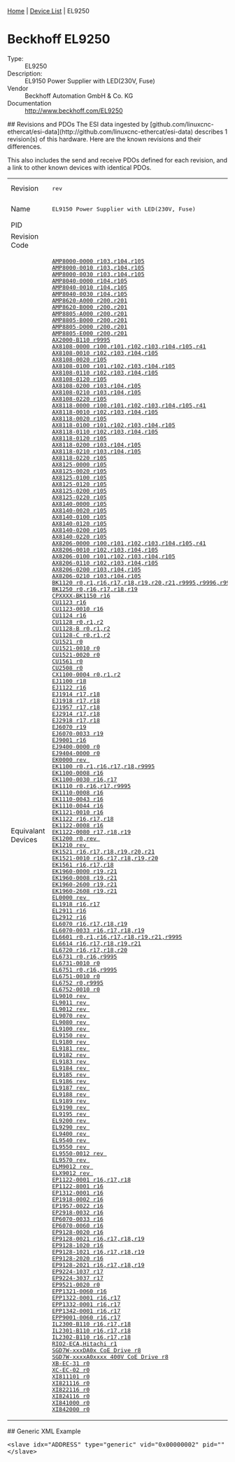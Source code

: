 <div class="nav"><a href="/esi-data">Home</a> | <a href="/esi-data/devices">Device List</a> | EL9250</div>

#  Beckhoff EL9250

<dl>
  <dt>Type:</dt><dd>EL9250</dd>
  <dt>Description:</dt><dd>EL9150 Power Supplier with LED(230V, Fuse)</dd>
  <dt>Vendor</dt><dd>Beckhoff Automation GmbH & Co. KG</dd>
  <dt>Documentation</dt><dd><a href="http://www.beckhoff.com/EL9250">http://www.beckhoff.com/EL9250</a></dd>
</dl>
## Revisions and PDOs
The ESI data ingested by [github.com/linuxcnc-ethercat/esi-data](http://github.com/linuxcnc-ethercat/esi-data) describes 1 revision(s) of this hardware.  Here are the known revisions and their differences.

This also includes the send and receive PDOs defined for each revision, and a link to other known devices with identical PDOs.

<table>
<tr >
<td class="first">Revision</td>
<td ><pre>rev </pre></td>
</tr>
<tr >
<td class="first">Name</td>
<td ><pre>EL9150 Power Supplier with LED(230V, Fuse)</pre></td>
</tr>
<tr >
<td class="first">PID</td>
<td ></td>
</tr>
<tr >
<td class="first">Revision Code</td>
<td ></td>
</tr>
<tr >
<td class="first">Equivalant Devices</td>
<td ><pre><a href="AMP8000-0000">AMP8000-0000 r103,r104,r105</a><br/><a href="AMP8000-0010">AMP8000-0010 r103,r104,r105</a><br/><a href="AMP8000-0030">AMP8000-0030 r103,r104,r105</a><br/><a href="AMP8040-0000">AMP8040-0000 r104,r105</a><br/><a href="AMP8040-0010">AMP8040-0010 r104,r105</a><br/><a href="AMP8040-0030">AMP8040-0030 r104,r105</a><br/><a href="AMP8620-A000">AMP8620-A000 r200,r201</a><br/><a href="AMP8620-B000">AMP8620-B000 r200,r201</a><br/><a href="AMP8805-A000">AMP8805-A000 r200,r201</a><br/><a href="AMP8805-B000">AMP8805-B000 r200,r201</a><br/><a href="AMP8805-D000">AMP8805-D000 r200,r201</a><br/><a href="AMP8805-E000">AMP8805-E000 r200,r201</a><br/><a href="AX2000-B110">AX2000-B110 r9995</a><br/><a href="AX8108-0000">AX8108-0000 r100,r101,r102,r103,r104,r105,r41</a><br/><a href="AX8108-0010">AX8108-0010 r102,r103,r104,r105</a><br/><a href="AX8108-0020">AX8108-0020 r105</a><br/><a href="AX8108-0100">AX8108-0100 r101,r102,r103,r104,r105</a><br/><a href="AX8108-0110">AX8108-0110 r102,r103,r104,r105</a><br/><a href="AX8108-0120">AX8108-0120 r105</a><br/><a href="AX8108-0200">AX8108-0200 r103,r104,r105</a><br/><a href="AX8108-0210">AX8108-0210 r103,r104,r105</a><br/><a href="AX8108-0220">AX8108-0220 r105</a><br/><a href="AX8118-0000">AX8118-0000 r100,r101,r102,r103,r104,r105,r41</a><br/><a href="AX8118-0010">AX8118-0010 r102,r103,r104,r105</a><br/><a href="AX8118-0020">AX8118-0020 r105</a><br/><a href="AX8118-0100">AX8118-0100 r101,r102,r103,r104,r105</a><br/><a href="AX8118-0110">AX8118-0110 r102,r103,r104,r105</a><br/><a href="AX8118-0120">AX8118-0120 r105</a><br/><a href="AX8118-0200">AX8118-0200 r103,r104,r105</a><br/><a href="AX8118-0210">AX8118-0210 r103,r104,r105</a><br/><a href="AX8118-0220">AX8118-0220 r105</a><br/><a href="AX8125-0000">AX8125-0000 r105</a><br/><a href="AX8125-0020">AX8125-0020 r105</a><br/><a href="AX8125-0100">AX8125-0100 r105</a><br/><a href="AX8125-0120">AX8125-0120 r105</a><br/><a href="AX8125-0200">AX8125-0200 r105</a><br/><a href="AX8125-0220">AX8125-0220 r105</a><br/><a href="AX8140-0000">AX8140-0000 r105</a><br/><a href="AX8140-0020">AX8140-0020 r105</a><br/><a href="AX8140-0100">AX8140-0100 r105</a><br/><a href="AX8140-0120">AX8140-0120 r105</a><br/><a href="AX8140-0200">AX8140-0200 r105</a><br/><a href="AX8140-0220">AX8140-0220 r105</a><br/><a href="AX8206-0000">AX8206-0000 r100,r101,r102,r103,r104,r105,r41</a><br/><a href="AX8206-0010">AX8206-0010 r102,r103,r104,r105</a><br/><a href="AX8206-0100">AX8206-0100 r101,r102,r103,r104,r105</a><br/><a href="AX8206-0110">AX8206-0110 r102,r103,r104,r105</a><br/><a href="AX8206-0200">AX8206-0200 r103,r104,r105</a><br/><a href="AX8206-0210">AX8206-0210 r103,r104,r105</a><br/><a href="BK1120">BK1120 r0,r1,r16,r17,r18,r19,r20,r21,r9995,r9996,r9997,r9998</a><br/><a href="BK1250">BK1250 r0,r16,r17,r18,r19</a><br/><a href="CPXXXX-BK1150">CPXXXX-BK1150 r16</a><br/><a href="CU1123">CU1123 r16</a><br/><a href="CU1123-0010">CU1123-0010 r16</a><br/><a href="CU1124">CU1124 r16</a><br/><a href="CU1128">CU1128 r0,r1,r2</a><br/><a href="CU1128-B">CU1128-B r0,r1,r2</a><br/><a href="CU1128-C">CU1128-C r0,r1,r2</a><br/><a href="CU1521">CU1521 r0</a><br/><a href="CU1521-0010">CU1521-0010 r0</a><br/><a href="CU1521-0020">CU1521-0020 r0</a><br/><a href="CU1561">CU1561 r0</a><br/><a href="CU2508">CU2508 r0</a><br/><a href="CX1100-0004">CX1100-0004 r0,r1,r2</a><br/><a href="EJ1100">EJ1100 r18</a><br/><a href="EJ1122">EJ1122 r16</a><br/><a href="EJ1914">EJ1914 r17,r18</a><br/><a href="EJ1918">EJ1918 r17,r18</a><br/><a href="EJ1957">EJ1957 r17,r18</a><br/><a href="EJ2914">EJ2914 r17,r18</a><br/><a href="EJ2918">EJ2918 r17,r18</a><br/><a href="EJ6070">EJ6070 r19</a><br/><a href="EJ6070-0033">EJ6070-0033 r19</a><br/><a href="EJ9001">EJ9001 r16</a><br/><a href="EJ9400-0000">EJ9400-0000 r0</a><br/><a href="EJ9404-0000">EJ9404-0000 r0</a><br/><a href="EK0000">EK0000 rev </a><br/><a href="EK1100">EK1100 r0,r1,r16,r17,r18,r9995</a><br/><a href="EK1100-0008">EK1100-0008 r16</a><br/><a href="EK1100-0030">EK1100-0030 r16,r17</a><br/><a href="EK1110">EK1110 r0,r16,r17,r9995</a><br/><a href="EK1110-0008">EK1110-0008 r16</a><br/><a href="EK1110-0043">EK1110-0043 r16</a><br/><a href="EK1110-0044">EK1110-0044 r16</a><br/><a href="EK1121-0010">EK1121-0010 r16</a><br/><a href="EK1122">EK1122 r16,r17,r18</a><br/><a href="EK1122-0008">EK1122-0008 r16</a><br/><a href="EK1122-0080">EK1122-0080 r17,r18,r19</a><br/><a href="EK1200">EK1200 r0,rev </a><br/><a href="EK1210">EK1210 rev </a><br/><a href="EK1521">EK1521 r16,r17,r18,r19,r20,r21</a><br/><a href="EK1521-0010">EK1521-0010 r16,r17,r18,r19,r20</a><br/><a href="EK1561">EK1561 r16,r17,r18</a><br/><a href="EK1960-0000">EK1960-0000 r19,r21</a><br/><a href="EK1960-0008">EK1960-0008 r19,r21</a><br/><a href="EK1960-2600">EK1960-2600 r19,r21</a><br/><a href="EK1960-2608">EK1960-2608 r19,r21</a><br/><a href="EL0000">EL0000 rev </a><br/><a href="EL1918">EL1918 r16,r17</a><br/><a href="EL2911">EL2911 r16</a><br/><a href="EL2912">EL2912 r16</a><br/><a href="EL6070">EL6070 r16,r17,r18,r19</a><br/><a href="EL6070-0033">EL6070-0033 r16,r17,r18,r19</a><br/><a href="EL6601">EL6601 r0,r1,r16,r17,r18,r19,r21,r9995</a><br/><a href="EL6614">EL6614 r16,r17,r18,r19,r21</a><br/><a href="EL6720">EL6720 r16,r17,r18,r20</a><br/><a href="EL6731">EL6731 r0,r16,r9995</a><br/><a href="EL6731-0010">EL6731-0010 r0</a><br/><a href="EL6751">EL6751 r0,r16,r9995</a><br/><a href="EL6751-0010">EL6751-0010 r0</a><br/><a href="EL6752">EL6752 r0,r9995</a><br/><a href="EL6752-0010">EL6752-0010 r0</a><br/><a href="EL9010">EL9010 rev </a><br/><a href="EL9011">EL9011 rev </a><br/><a href="EL9012">EL9012 rev </a><br/><a href="EL9070">EL9070 rev </a><br/><a href="EL9080">EL9080 rev </a><br/><a href="EL9100">EL9100 rev </a><br/><a href="EL9150">EL9150 rev </a><br/><a href="EL9180">EL9180 rev </a><br/><a href="EL9181">EL9181 rev </a><br/><a href="EL9182">EL9182 rev </a><br/><a href="EL9183">EL9183 rev </a><br/><a href="EL9184">EL9184 rev </a><br/><a href="EL9185">EL9185 rev </a><br/><a href="EL9186">EL9186 rev </a><br/><a href="EL9187">EL9187 rev </a><br/><a href="EL9188">EL9188 rev </a><br/><a href="EL9189">EL9189 rev </a><br/><a href="EL9190">EL9190 rev </a><br/><a href="EL9195">EL9195 rev </a><br/><a href="EL9200">EL9200 rev </a><br/><a href="EL9290">EL9290 rev </a><br/><a href="EL9400">EL9400 rev </a><br/><a href="EL9540">EL9540 rev </a><br/><a href="EL9550">EL9550 rev </a><br/><a href="EL9550-0012">EL9550-0012 rev </a><br/><a href="EL9570">EL9570 rev </a><br/><a href="ELM9012">ELM9012 rev </a><br/><a href="ELX9012">ELX9012 rev </a><br/><a href="EP1122-0001">EP1122-0001 r16,r17,r18</a><br/><a href="EP1122-8001">EP1122-8001 r16</a><br/><a href="EP1312-0001">EP1312-0001 r16</a><br/><a href="EP1918-0002">EP1918-0002 r16</a><br/><a href="EP1957-0022">EP1957-0022 r16</a><br/><a href="EP2918-0032">EP2918-0032 r16</a><br/><a href="EP6070-0033">EP6070-0033 r16</a><br/><a href="EP6070-0060">EP6070-0060 r16</a><br/><a href="EP9128-0020">EP9128-0020 r16</a><br/><a href="EP9128-0021">EP9128-0021 r16,r17,r18,r19</a><br/><a href="EP9128-1020">EP9128-1020 r16</a><br/><a href="EP9128-1021">EP9128-1021 r16,r17,r18,r19</a><br/><a href="EP9128-2020">EP9128-2020 r16</a><br/><a href="EP9128-2021">EP9128-2021 r16,r17,r18,r19</a><br/><a href="EP9224-1037">EP9224-1037 r17</a><br/><a href="EP9224-3037">EP9224-3037 r17</a><br/><a href="EP9521-0020">EP9521-0020 r0</a><br/><a href="EPP1321-0060">EPP1321-0060 r16</a><br/><a href="EPP1322-0001">EPP1322-0001 r16,r17</a><br/><a href="EPP1332-0001">EPP1332-0001 r16,r17</a><br/><a href="EPP1342-0001">EPP1342-0001 r16,r17</a><br/><a href="EPP9001-0060">EPP9001-0060 r16,r17</a><br/><a href="IL2300-B110">IL2300-B110 r16,r17,r18</a><br/><a href="IL2301-B110">IL2301-B110 r16,r17,r18</a><br/><a href="IL2302-B110">IL2302-B110 r16,r17,r18</a><br/><a href="RIO2-ECA%2CHitachi">RIO2-ECA,Hitachi r1</a><br/><a href="SGD7W-xxxDA0x+CoE+Drive">SGD7W-xxxDA0x CoE Drive r8</a><br/><a href="SGD7W-xxxxA0xxxx+400V+CoE+Drive">SGD7W-xxxxA0xxxx 400V CoE Drive r8</a><br/><a href="XB-EC-31">XB-EC-31 r0</a><br/><a href="XC-EC-02">XC-EC-02 r0</a><br/><a href="XI811101">XI811101 r0</a><br/><a href="XI821116">XI821116 r0</a><br/><a href="XI822116">XI822116 r0</a><br/><a href="XI824116">XI824116 r0</a><br/><a href="XI841000">XI841000 r0</a><br/><a href="XI842000">XI842000 r0</a></pre></td>
</tr>
</table>
## Generic XML Example
<pre class="xml">
&lt;slave idx="ADDRESS" type="generic" vid="0x00000002" pid="" configPdos="true"&gt;
&lt;/slave&gt;
</pre>

